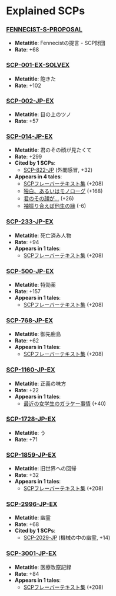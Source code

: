 # Explained SCPs

### [FENNECIST-S-PROPOSAL](https://scp-jp.wikidot.com/fennecist-s-proposal)
- **Metatitle**: Fennecistの提言 - SCP財団
- **Rate**: +68

### [SCP-001-EX-SOLVEX](https://scp-jp.wikidot.com/scp-001-ex-solvex)
- **Metatitle**: 飽きた
- **Rate**: +102

### [SCP-002-JP-EX](https://scp-jp.wikidot.com/scp-002-jp-ex)
- **Metatitle**: 目の上のツノ
- **Rate**: +57

### [SCP-014-JP-EX](https://scp-jp.wikidot.com/scp-014-jp-ex)
- **Metatitle**: 君のその顔が見たくて
- **Rate**: +299
- **Cited by 1 SCPs**:
    - [SCP-822-JP](https://scp-jp.wikidot.com/scp-822-jp) (外閣感冒, +32)
- **Appears in 4 tales**:
    - [SCPフレーバーテキスト集](https://scp-jp.wikidot.com/scp-flavor) (+208)
    - [独白、あるいはモノローグ](https://scp-jp.wikidot.com/dokuhaku-or-monologue) (+168)
    - [君のその顔が…](https://scp-jp.wikidot.com/koukisinnhabutawomokorosu) (+26)
    - [袖振り合えば他生の縁](https://scp-jp.wikidot.com/sodehuriaeba) (-6)

### [SCP-233-JP-EX](https://scp-jp.wikidot.com/scp-233-jp-ex)
- **Metatitle**: 死亡済み人物
- **Rate**: +94
- **Appears in 1 tales**:
    - [SCPフレーバーテキスト集](https://scp-jp.wikidot.com/scp-flavor) (+208)

### [SCP-500-JP-EX](https://scp-jp.wikidot.com/scp-500-jp-ex)
- **Metatitle**: 特効薬
- **Rate**: +157
- **Appears in 1 tales**:
    - [SCPフレーバーテキスト集](https://scp-jp.wikidot.com/scp-flavor) (+208)

### [SCP-768-JP-EX](https://scp-jp.wikidot.com/scp-768-jp-ex)
- **Metatitle**: 御先鹿島
- **Rate**: +62
- **Appears in 1 tales**:
    - [SCPフレーバーテキスト集](https://scp-jp.wikidot.com/scp-flavor) (+208)

### [SCP-1160-JP-EX](https://scp-jp.wikidot.com/scp-1160-jp-ex)
- **Metatitle**: 正義の味方
- **Rate**: +22
- **Appears in 1 tales**:
    - [最近の女学生のガラケー事情](https://scp-jp.wikidot.com/galapagosphone) (+40)

### [SCP-1728-JP-EX](https://scp-jp.wikidot.com/scp-1728-jp-ex)
- **Metatitle**: う
- **Rate**: +71

### [SCP-1859-JP-EX](https://scp-jp.wikidot.com/scp-1859-jp-ex)
- **Metatitle**: 旧世界への回帰
- **Rate**: +32
- **Appears in 1 tales**:
    - [SCPフレーバーテキスト集](https://scp-jp.wikidot.com/scp-flavor) (+208)

### [SCP-2996-JP-EX](https://scp-jp.wikidot.com/scp-2996-jp-ex)
- **Metatitle**: 幽霊
- **Rate**: +68
- **Cited by 1 SCPs**:
    - [SCP-2029-JP](https://scp-jp.wikidot.com/scp-2029-jp) (機械の中の幽霊, +14)

### [SCP-3001-JP-EX](https://scp-jp.wikidot.com/scp-3001-jp-ex)
- **Metatitle**: 医療改竄記録
- **Rate**: +84
- **Appears in 1 tales**:
    - [SCPフレーバーテキスト集](https://scp-jp.wikidot.com/scp-flavor) (+208)


